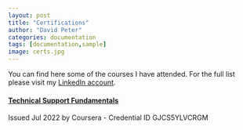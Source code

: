 ```yaml
---
layout: post
title: "Certifications"
author: "David Peter"
categories: documentation
tags: [documentation,sample]
image: certs.jpg
---
```


You can find here some of the courses I have attended. For the full list please visit my [LinkedIn account](https://www.linkedin.com/in/davidpeter84/details/certifications/).

#### [Technical Support Fundamentals](https://www.coursera.org/account/accomplishments/certificate/GJCS5YLVCRGM)

Issued Jul 2022 by Coursera - Credential ID GJCS5YLVCRGM


